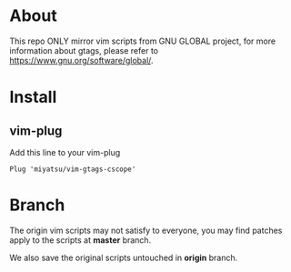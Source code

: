 # About

This repo ONLY mirror vim scripts from GNU GLOBAL project, for more
information about gtags, please refer to https://www.gnu.org/software/global/.

# Install

## vim-plug

Add this line to your vim-plug
```
Plug 'miyatsu/vim-gtags-cscope'
```

# Branch

The origin vim scripts may not satisfy to everyone, you may find patches
apply to the scripts at **master** branch.

We also save the original scripts untouched in **origin** branch.

